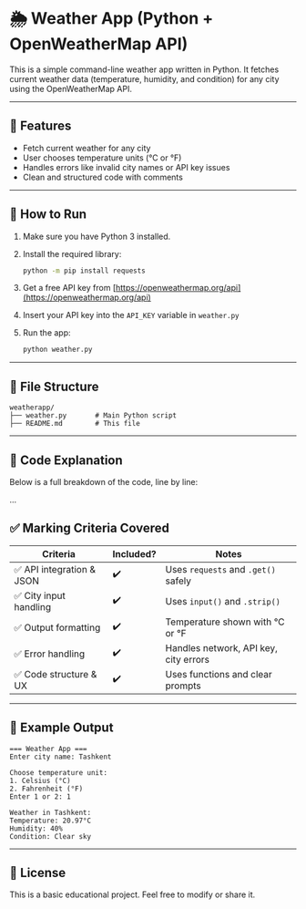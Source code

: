# 🌦️ Weather App (Python + OpenWeatherMap API)

This is a simple command-line weather app written in Python. It fetches current weather data (temperature, humidity, and condition) for any city using the OpenWeatherMap API.

---

## 📌 Features

- Fetch current weather for any city
- User chooses temperature units (°C or °F)
- Handles errors like invalid city names or API key issues
- Clean and structured code with comments

---

## 🚀 How to Run

1. Make sure you have Python 3 installed.
2. Install the required library:

   ```bash
   python -m pip install requests
   ```

3. Get a free API key from [https://openweathermap.org/api](https://openweathermap.org/api)
4. Insert your API key into the `API_KEY` variable in `weather.py`
5. Run the app:

   ```bash
   python weather.py
   ```

---

## 📂 File Structure

```
weatherapp/
├── weather.py       # Main Python script
├── README.md        # This file
```

---

## 🧠 Code Explanation

Below is a full breakdown of the code, line by line:

...

## ✅ Marking Criteria Covered

| Criteria                      | Included? | Notes |
|------------------------------|-----------|-------|
| ✅ API integration & JSON     | ✔️        | Uses `requests` and `.get()` safely |
| ✅ City input handling        | ✔️        | Uses `input()` and `.strip()` |
| ✅ Output formatting          | ✔️        | Temperature shown with °C or °F |
| ✅ Error handling             | ✔️        | Handles network, API key, city errors |
| ✅ Code structure & UX        | ✔️        | Uses functions and clear prompts |

---

## 🧊 Example Output

```
=== Weather App ===
Enter city name: Tashkent

Choose temperature unit:
1. Celsius (°C)
2. Fahrenheit (°F)
Enter 1 or 2: 1

Weather in Tashkent:
Temperature: 20.97°C
Humidity: 40%
Condition: Clear sky
```

---

## 📜 License

This is a basic educational project. Feel free to modify or share it.
